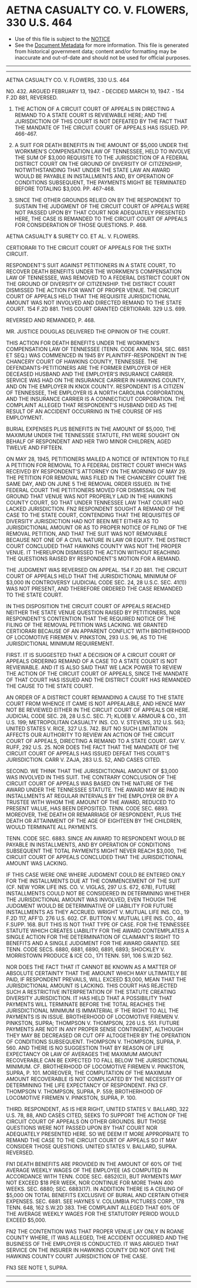 ---
---

# AETNA CASUALTY CO. V. FLOWERS, 330 U.S. 464

* Use of this file is subject to the [NOTICE](https://github.com/publicdocs/notice/blob/master/NOTICE)
* See the [Document Metadata](../../../) for more information.
  This file is generated from historical government data; content and/or formatting may be inaccurate and out-of-date and should not be used for official purposes.

----------
----------

AETNA CASUALTY CO. V. FLOWERS, 330 U.S. 464

NO. 432.  ARGUED FEBRUARY 13, 1947.  - DECIDED MARCH 10, 1947.  - 154 F.2D 881, REVERSED.

1.  THE ACTION OF A CIRCUIT COURT OF APPEALS IN DIRECTING A REMAND TO A STATE COURT IS REVIEWABLE HERE; AND THE JURISDICTION OF THIS COURT IS NOT DEFEATED BY THE FACT THAT THE MANDATE OF THE CIRCUIT COURT OF APPEALS HAS ISSUED.  PP. 466-467.

2. A SUIT FOR DEATH BENEFITS IN THE AMOUNT OF $5,000 UNDER THE WORKMEN'S COMPENSATION LAW OF TENNESSEE, HELD TO INVOLVE THE SUM OF $3,000 REQUISITE TO THE JURISDICTION OF A FEDERAL DISTRICT COURT ON THE GROUND OF DIVERSITY OF CITIZENSHIP, NOTWITHSTANDING THAT UNDER THE STATE LAW AN AWARD WOULD BE PAYABLE IN INSTALLMENTS AND, BY OPERATION OF CONDITIONS SUBSEQUENT, THE PAYMENTS MIGHT BE TERMINATED BEFORE TOTALING $3,000.  PP. 467-468.

3.  SINCE THE OTHER GROUNDS RELIED ON BY THE RESPONDENT TO SUSTAIN THE JUDGMENT OF THE CIRCUIT COURT OF APPEALS WERE NOT PASSED UPON BY THAT COURT NOR ADEQUATELY PRESENTED HERE, THE CASE IS REMANDED TO THE CIRCUIT COURT OF APPEALS FOR CONSIDERATION OF THOSE QUESTIONS.  P. 468.

AETNA CASUALTY & SURETY CO. ET AL. V. FLOWERS.

CERTIORARI TO THE CIRCUIT COURT OF APPEALS FOR THE SIXTH CIRCUIT.

RESPONDENT'S SUIT AGAINST PETITIONERS IN A STATE COURT, TO RECOVER DEATH BENEFITS UNDER THE WORKMEN'S COMPENSATION LAW OF TENNESSEE, WAS REMOVED TO A FEDERAL DISTRICT COURT ON THE GROUND OF DIVERSITY OF CITIZENSHIP.  THE DISTRICT COURT DISMISSED THE ACTION FOR WANT OF PROPER VENUE.  THE CIRCUIT COURT OF APPEALS HELD THAT THE REQUISITE JURISDICTIONAL AMOUNT WAS NOT INVOLVED AND DIRECTED REMAND TO THE STATE COURT.  154 F.2D 881.  THIS COURT GRANTED CERTIORARI.  329 U.S. 699.

REVERSED AND REMANDED, P. 468.

MR. JUSTICE DOUGLAS DELIVERED THE OPINION OF THE COURT.

THIS ACTION FOR DEATH BENEFITS UNDER THE WORKMEN'S COMPENSATION LAW OF TENNESSEE (TENN. CODE ANN. 1934, SEC. 6851 ET SEQ.) WAS COMMENCED IN 1945 BY PLAINTIFF-RESPONDENT IN THE CHANCERY COURT OF HAWKINS COUNTY, TENNESSEE.  THE DEFENDANTS-PETITIONERS ARE THE FORMER EMPLOYER OF HER DECEASED HUSBAND AND THE EMPLOYER'S INSURANCE CARRIER.  SERVICE WAS HAD ON THE INSURANCE CARRIER IN HAWKINS COUNTY, AND ON THE EMPLOYER IN KNOX COUNTY.  RESPONDENT IS A CITIZEN OF TENNESSEE, THE EMPLOYER IS A NORTH CAROLINA CORPORATION, AND THE INSURANCE CARRIER IS A CONNECTICUT CORPORATION.  THE COMPLAINT ALLEGED THAT RESPONDENT'S HUSBAND DIED AS THE RESULT OF AN ACCIDENT OCCURRING IN THE COURSE OF HIS EMPLOYMENT.

BURIAL EXPENSES PLUS BENEFITS IN THE AMOUNT OF $5,000, THE MAXIMUM UNDER THE TENNESSEE STATUTE,  FN1  WERE SOUGHT ON BEHALF OF RESPONDENT AND HER TWO MINOR CHILDREN, AGED TWELVE AND FIFTEEN.

ON MAY 28, 1945, PETITIONERS MAILED A NOTICE OF INTENTION TO FILE A PETITION FOR REMOVAL TO A FEDERAL DISTRICT COURT WHICH WAS RECEIVED BY RESPONDENT'S ATTORNEY ON THE MORNING OF MAY 29.  THE PETITION FOR REMOVAL WAS FILED IN THE CHANCERY COURT THE SAME DAY, AND ON JUNE 5 THE REMOVAL ORDER ISSUED.  IN THE FEDERAL COURT THE PETITIONERS MOVED FOR DISMISSAL ON THE GROUND THAT VENUE WAS NOT PROPERLY LAID IN THE HAWKINS COUNTY COURT, SO THAT UNDER TENNESSEE LAW THAT COURT HAD LACKED JURISDICTION.  FN2  RESPONDENT SOUGHT A REMAND OF THE CASE TO THE STATE COURT, CONTENDING THAT THE REQUISITES OF DIVERSITY JURISDICTION HAD NOT BEEN MET EITHER AS TO JURISDICTIONAL AMOUNT OR AS TO PROPER NOTICE OF FILING OF THE REMOVAL PETITION, AND THAT THE SUIT WAS NOT REMOVABLE BECAUSE NOT ONE OF A CIVIL NATURE IN LAW OR EQUITY.  THE DISTRICT COURT CONCLUDED THAT HAWKINS COUNTY WAS NOT THE PROPER VENUE.  IT THEREUPON DISMISSED THE ACTION WITHOUT REACHING THE QUESTIONS RAISED BY RESPONDENT'S MOTION FOR A REMAND.

THE JUDGMENT WAS REVERSED ON APPEAL.  154 F.2D 881.  THE CIRCUIT COURT OF APPEALS HELD THAT THE JURISDICTIONAL MINIMUM OF $3,000 IN CONTROVERSY (JUDICIAL CODE SEC. 24, 28 U.S.C. SEC. 41(1)) WAS NOT PRESENT, AND THEREFORE ORDERED THE CASE REMANDED TO THE STATE COURT.

IN THIS DISPOSITION THE CIRCUIT COURT OF APPEALS REACHED NEITHER THE STATE VENUE QUESTION RAISED BY PETITIONERS, NOR RESPONDENT'S CONTENTION THAT THE REQUIRED NOTICE OF THE FILING OF THE REMOVAL PETITION WAS LACKING.  WE GRANTED CERTIORARI BECAUSE OF AN APPARENT CONFLICT WITH BROTHERHOOD OF LOCOMOTIVE FIREMEN V. PINKSTON, 293 U.S. 96, AS TO THE JURISDICTIONAL MINIMUM REQUIREMENT.

FIRST.  IT IS SUGGESTED THAT A DECISION OF A CIRCUIT COURT OF APPEALS ORDERING REMAND OF A CASE TO A STATE COURT IS NOT REVIEWABLE.  AND IT IS ALSO SAID THAT WE LACK POWER TO REVIEW THE ACTION OF THE CIRCUIT COURT OF APPEALS, SINCE THE MANDATE OF THAT COURT HAS ISSUED AND THE DISTRICT COURT HAS REMANDED THE CAUSE TO THE STATE COURT.

AN ORDER OF A DISTRICT COURT REMANDING A CAUSE TO THE STATE COURT FROM WHENCE IT CAME IS NOT APPEALABLE, AND HENCE MAY NOT BE REVIEWED EITHER IN THE CIRCUIT COURT OF APPEALS OR HERE.  JUDICIAL CODE SEC. 28, 28 U.S.C. SEC. 71; KLOEB V. ARMOUR & CO., 311 U.S. 199; METROPOLITAN CASUALTY INS. CO. V. STEVENS, 312 U.S. 563; UNITED STATES V. RICE, 327 U.S. 742.  BUT NO SUCH LIMITATION AFFECTS OUR AUTHORITY TO REVIEW AN ACTION OF THE CIRCUIT COURT OF APPEALS, DIRECTING A REMAND TO A STATE COURT.  GAY V. RUFF, 292 U.S. 25.  NOR DOES THE FACT THAT THE MANDATE OF THE CIRCUIT COURT OF APPEALS HAS ISSUED DEFEAT THIS COURT'S JURISDICTION.  CARR V. ZAJA, 283 U.S. 52, AND CASES CITED.

SECOND. WE THINK THAT THE JURISDICTIONAL AMOUNT OF $3,000 WAS INVOLVED IN THIS SUIT.  THE CONTRARY CONCLUSION OF THE CIRCUIT COURT OF APPEALS WAS BASED ON THE NATURE OF THE AWARD UNDER THE TENNESSEE STATUTE.  THE AWARD MAY BE PAID IN INSTALLMENTS AT REGULAR INTERVALS BY THE EMPLOYER OR BY A TRUSTEE WITH WHOM THE AMOUNT OF THE AWARD, REDUCED TO PRESENT VALUE, HAS BEEN DEPOSITED.  TENN. CODE SEC. 6893.  MOREOVER, THE DEATH OR REMARRIAGE OF RESPONDENT, PLUS THE DEATH OR ATTAINMENT OF THE AGE OF EIGHTEEN BY THE CHILDREN, WOULD TERMINATE ALL PAYMENTS.

TENN. CODE SEC. 6883.  SINCE AN AWARD TO RESPONDENT WOULD BE PAYABLE IN INSTALLMENTS, AND BY OPERATION OF CONDITIONS SUBSEQUENT THE TOTAL PAYMENTS MIGHT NEVER REACH $3,000, THE CIRCUIT COURT OF APPEALS CONCLUDED THAT THE JURISDICTIONAL AMOUNT WAS LACKING.

IF THIS CASE WERE ONE WHERE JUDGMENT COULD BE ENTERED ONLY FOR THE INSTALLMENTS DUE AT THE COMMENCEMENT OF THE SUIT (CF. NEW YORK LIFE INS. CO. V. VIGLAS, 297 U.S. 672, 678), FUTURE INSTALLMENTS COULD NOT BE CONSIDERED IN DETERMINING WHETHER THE JURISDICTIONAL AMOUNT WAS INVOLVED, EVEN THOUGH THE JUDGMENT WOULD BE DETERMINATIVE OF LIABILITY FOR FUTURE INSTALLMENTS AS THEY ACCRUED.  WRIGHT V. MUTUAL LIFE INS. CO., 19 F.2D 117, AFF'D.  276 U.S. 602.  CF. BUTTON V. MUTUAL LIFE INS. CO., 48 F.SUPP.  168.  BUT THIS IS NOT THAT TYPE OF CASE.  FOR THE TENNESSEE STATUTE WHICH CREATES LIABILITY FOR THE AWARD CONTEMPLATES A SINGLE ACTION FOR THE DETERMINATION OF CLAIMANT'S RIGHT TO BENEFITS AND A SINGLE JUDGMENT FOR THE AWARD GRANTED.  SEE TENN. CODE SECS. 6880, 6881, 6890, 6891, 6893; SHOCKLEY V. MORRISTOWN PRODUCE & ICE CO., 171 TENN. 591, 106 S.W.2D 562.

NOR DOES THE FACT THAT IT CANNOT BE KNOWN AS A MATTER OF ABSOLUTE CERTAINTY THAT THE AMOUNT WHICH MAY ULTIMATELY BE PAID, IF RESPONDENT PREVAILS, WILL EXCEED $3,000, MEAN THAT THE JURISDICTIONAL AMOUNT IS LACKING.  THIS COURT HAS REJECTED SUCH A RESTRICTIVE INTERPRETATION OF THE STATUTE CREATING DIVERSITY JURISDICTION.  IT HAS HELD THAT A POSSIBILITY THAT PAYMENTS WILL TERMINATE BEFORE THE TOTAL REACHES THE JURISDICTIONAL MINIMUM IS IMMATERIAL IF THE RIGHT TO ALL THE PAYMENTS IS IN ISSUE.  BROTHERHOOD OF LOCOMOTIVE FIREMEN V. PINKSTON, SUPRA; THOMPSON V. THOMPSON, 226 U.S. 551.  FUTURE PAYMENTS ARE NOT IN ANY PROPER SENSE CONTINGENT, ALTHOUGH THEY MAY BE DECREASED OR CUT OFF ALTOGETHER BY THE OPERATION OF CONDITIONS SUBSEQUENT.  THOMPSON V. THOMPSON, SUPRA, P. 560.  AND THERE IS NO SUGGESTION THAT BY REASON OF LIFE EXPECTANCY OR LAW OF AVERAGES THE MAXIMUM AMOUNT RECOVERABLE CAN BE EXPECTED TO FALL BELOW THE JURISDICTIONAL MINIMUM.  CF. BROTHERHOOD OF LOCOMOTIVE FIREMEN V. PINKSTON, SUPRA, P. 101.  MOREOVER, THE COMPUTATION OF THE MAXIMUM AMOUNT RECOVERABLE IS NOT COMPLICATED BY THE NECESSITY OF DETERMINING THE LIFE EXPECTANCY OF RESPONDENT.  FN3  CF. THOMPSON V. THOMPSON, SUPRA, P. 559; BROTHERHOOD OF LOCOMOTIVE FIREMEN V. PINKSTON, SUPRA, P. 100.

THIRD.  RESPONDENT, AS IS HER RIGHT, UNITED STATES V. BALLARD, 322 U.S. 78, 88, AND CASES CITED, SEEKS TO SUPPORT THE ACTION OF THE CIRCUIT COURT OF APPEALS ON OTHER GROUNDS.  BUT THOSE QUESTIONS WERE NOT PASSED UPON BY THAT COURT NOR ADEQUATELY PRESENTED HERE.  SO WE DEEM IT MORE APPROPRIATE TO REMAND THE CASE TO THE CIRCUIT COURT OF APPEALS SO IT MAY CONSIDER THOSE QUESTIONS.  UNITED STATES V. BALLARD, SUPRA.  REVERSED.

FN1  DEATH BENEFITS ARE PROVIDED IN THE AMOUNT OF 60% OF THE AVERAGE WEEKLY WAGES OF THE EMPLOYEE (AS COMPUTED IN ACCORDANCE WITH TENN. CODE SEC. 6852(C)), BUT PAYMENTS MAY NOT EXCEED $18 PER WEEK, NOR CONTINUE FOR MORE THAN 400 WEEKS.  SEC. 6880; SEC. 6883(17).  IN ADDITION THERE IS A CEILING OF $5,000 ON TOTAL BENEFITS EXCLUSIVE OF BURIAL AND CERTAIN OTHER EXPENSES.  SEC. 6881.  SEE HAYNES V. COLUMBIA PICTURES CORP., 178 TENN. 648, 162 S.W.2D 383.  THE COMPLAINT ALLEGED THAT 60% OF THE AVERAGE WEEKLY WAGES FOR THE STATUTORY PERIOD WOULD EXCEED $5,000.

FN2  THE CONTENTION WAS THAT PROPER VENUE LAY ONLY IN ROANE COUNTY WHERE, IT WAS ALLEGED, THE ACCIDENT OCCURRED AND THE BUSINESS OF THE EMPLOYER IS CONDUCTED.  IT WAS ARGUED THAT SERVICE ON THE INSURER IN HAWKINS COUNTY DID NOT GIVE THE HAWKINS COUNTY COURT JURISDICTION OF THE CASE.

FN3  SEE NOTE 1, SUPRA.


----------
----------

